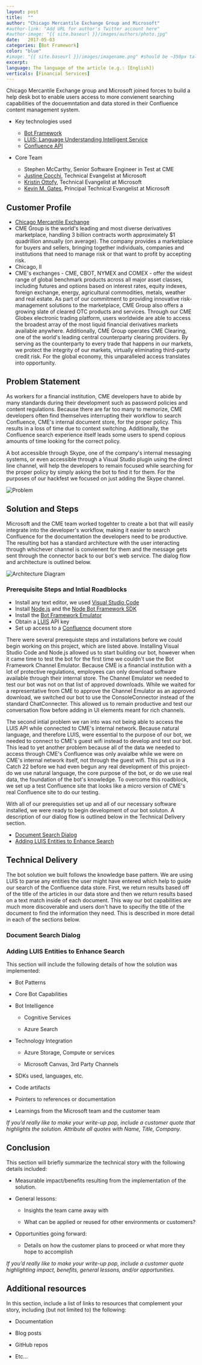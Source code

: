 ```yaml
---
layout: post
title:  ""
author: "Chicago Mercantile Exchange Group and Microsoft"
#author-link: "Add URL for author's Twitter account here"
#author-image: "{{ site.baseurl }}/images/authors/photo.jpg"
date:   2017-05-03
categories: [Bot Framework]
color: "blue"
#image: "{{ site.baseurl }}/images/imagename.png" #should be ~350px tall
excerpt: 
language: The language of the article (e.g.: [English])
verticals: [Financial Services]
---
```


Chicago Mercantile Exchange group and Microsoft joined forces to build a help desk bot to enable users access to more convienent searching capabilities of the docuemntation and data stored in their Confluence content management system. 

- Key technologies used
  - [Bot Framework](https://dev.botframework.com/)
  - [LUIS: Language Understanding Intelligent Service](https://www.luis.ai/)
  - [Confluence API](https://docs.atlassian.com/confluence/REST/latest/)

- Core Team 
  - Stephen McCarthy, Senior Software Engineer in Test at CME
  - [Justine Cocchi](https://twitter.com/justinecocchi), Technical Evangelist at Microsoft
  - [Kristin Ottofy](http://twitter.com/kristinottofy), Technical Evangelist at Microsoft
  - [Kevin M. Gates](https://twitter.com/kevinmgates), Principal Technical Evangelist at Microsoft


## Customer Profile ##

- [Chicago Mercantile Exchange](http://www.cmegroup.com/)
- CME Group is the world's leading and most diverse derivatives marketplace, handling 3 billion contracts worth approximately $1 quadrillion annually (on average). The company provides a marketplace for buyers and sellers, bringing together individuals, companies and institutions that need to manage risk or that want to profit by accepting risk.
- Chicago, Il
- CME's exchanges - CME, CBOT, NYMEX and COMEX - offer the widest range of global benchmark products across all major asset classes, including futures and options based on interest rates, equity indexes, foreign exchange, energy, agricultural commodities, metals, weather and real estate. As part of our commitment to providing innovative risk-management solutions to the marketplace, CME Group also offers a growing slate of cleared OTC products and services. Through our CME Globex electronic trading platform, users worldwide are able to access the broadest array of the most liquid financial derivatives markets available anywhere. Additionally, CME Group operates CME Clearing, one of the world's leading central counterparty clearing providers. By serving as the counterparty to every trade that happens in our markets, we protect the integrity of our markets, virtually eliminating third-party credit risk. For the global economy, this unparalleled access translates into opportunity.

 
## Problem Statement ##

As workers for a financial institution, CME developers have to abide by many standards during their development such as password policies and content regulations. Because there are far too many to memorize, CME developers often find themselves interrupting their workflow to search Confluence, CME's internal document store, for the proper policy. This results in a loss of time due to context switching. Additionally, the Confluence search experience itself leads some users to spend copious amounts of time looking for the correct policy. 

A bot accessible through Skype, one of the company's internal messaging systems, or even accessible through a Visual Studio plugin using the direct line channel, will help the developers to remain focused while searching for the proper policy by simply asking the bot to find it for them. For the purposes of our hackfest we focused on just adding the Skype channel.

![Problem](./Images/botfluence.jpg)
 
## Solution and Steps ##

Microsoft and the CME team worked togehter to create a bot that will easily integrate into the developer's workflow, making it easier to search Confluence for the documentation the developers need to be productive. The resulting bot has a standard architecture with the user interacting through whichever channel is convienent for them and the message gets sent through the connector back to our bot's web service. The dialog flow and architecture is outlined below.

 ![Architecture Diagram](https://raw.githubusercontent.com/kottofy/CME-HelpDeskBot/master/Images/Architecture.PNG?token=ADIOvVn0YOZiWUTZ2qe_k84kzPOWvKyHks5ZHeAlwA%3D%3D)

### Prerequisite Steps and Intial Roadblocks ###
 - Install any text editor, we used [Visual Studio Code](https://code.visualstudio.com/)
 - Install [Node.js](https://nodejs.org/en/) and the [Node Bot Framework SDK](https://docs.botframework.com/en-us/downloads/)
 - Install the [Bot Framework Emulator](https://docs.microsoft.com/en-us/bot-framework/debug-bots-emulator)
 - Obtain a [LUIS](https://www.luis.ai/) API key
 - Set up access to a [Confluence](https://www.atlassian.com/software/confluence) document store

There were several prerequiste steps and installations before we could begin working on this project, which are listed above. Installing Visual Studio Code and Node.js allowed us to start building our bot, however when it came time to test the bot for the first time we couldn't use the Bot Framework Channel Emulator. Because CME is a financial institution with a lot of protective regulations, employees can only download software available through their internal store. The Channel Emulator we needed to test our bot was not on that list of approved downloads. While we waited for a representative from CME to approve the Channel Emulator as an approved download, we switched our bot to use the ConsoleConnector instead of the standard ChatConnecter. This allowed us to remain productive and test our conversation flow before adding in UI elements meant for rich channels. 

The second intial problem we ran into was not being able to access the LUIS API while connected to CME's internal network. Because natural language, and therefore LUIS, were essential to the purpose of our bot, we needed to connect to CME's guest wifi instead to develop and test our bot. This lead to yet another problem because all of the data we needed to access through CME's Confluence was only avaialbe while we were on CME's internal network itself, not through the guest wifi. This put us in a Catch 22 before we had even begun any real development of this project- do we use natural language, the core purpose of the bot, or do we use real data, the foundation of the bot's knowledge. To overcome this roadblock, we set up a test Confluence site that looks like a micro version of CME's real Confluence site to do our testing.

With all of our prerequisties set up and all of our necessary software installed, we were ready to begin development of our bot soluton. A description of our dialog flow is outlined below in the Technical Delivery section.

- [Document Search Dialog](#document-search-dialog)
- [Adding LUIS Entities to Enhance Search](#adding-luis-entities-to-enchance-search)

## Technical Delivery ##

The bot solution we built follows the knowledge base pattern. We are using LUIS to parse any entities the user might have entered which help to guide our search of the Confluence data store. First, we return results based off of the title of the articles in our data store and then we return results based on a text match inside of each document. This way our bot capabilities are much more discoverable and users don't have to specifiy the title of the document to find the information they need. This is described in more detail in each of the sections below.

<!-- Need acess to the code to fully flesh out this section -->
### Document Search Dialog ###


<!-- Need acess to the code to fully flesh out this section -->
### Adding LUIS Entities to Enhance Search ###



This section will include the following details of how the solution was implemented:

- Bot Patterns

- Core Bot Capabilities

- Bot Intelligence

	- Cognitive Services

	- Azure Search


- Technology Integration

	- Azure Storage, Compute or services

	- Microsoft Canvas, 3rd Party Channels

- SDKs used, languages, etc.

- Code artifacts

- Pointers to references or documentation

- Learnings from the Microsoft team and the customer team

*If you’d really like to make your write-up pop, include a customer quote that highlights the solution. Attribute all quotes with Name, Title, Company.*


 
## Conclusion ##

This section will briefly summarize the technical story with the following details included:

- Measurable impact/benefits resulting from the implementation of the solution.

- General lessons:

  - Insights the team came away with

  - What can be applied or reused for other environments or customers?

- Opportunities going forward:

  - Details on how the customer plans to proceed or what more they hope to accomplish

*If you’d really like to make your write-up pop, include a customer quote highlighting impact, benefits, general lessons, and/or opportunities.*


## Additional resources ##
In this section, include a list of links to resources that complement your story, including (but not limited to) the following:

- Documentation

- Blog posts

- GitHub repos

- Etc…